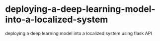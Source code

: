 # deploying-a-deep-learning-model-into-a-localized-system
deploying a deep learning model into a localized system using flask API
